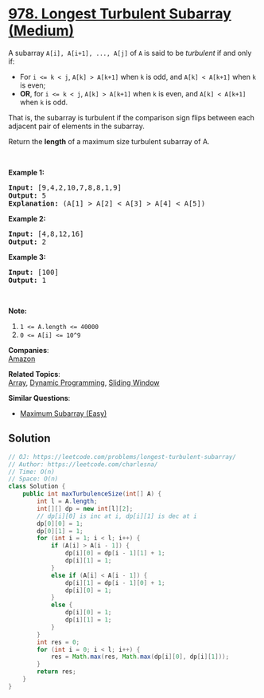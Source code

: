 # [978. Longest Turbulent Subarray (Medium)](https://leetcode.com/problems/longest-turbulent-subarray/)

<p>A subarray <code>A[i], A[i+1], ..., A[j]</code>&nbsp;of <code>A</code> is said to be <em>turbulent</em> if and only if:</p>

<ul>
	<li>For <code>i &lt;= k &lt; j</code>, <code>A[k] &gt; A[k+1]</code> when <code>k</code> is odd, and <code>A[k] &lt; A[k+1]</code> when <code>k</code> is even;</li>
	<li><strong>OR</strong>, for <code>i &lt;= k &lt; j</code>, <code>A[k] &gt; A[k+1]</code> when <code>k</code> is even, and <code>A[k] &lt; A[k+1]</code> when <code>k</code> is odd.</li>
</ul>

<p>That is, the subarray is turbulent if the comparison sign flips between each adjacent pair of elements in the subarray.</p>

<p>Return the <strong>length</strong> of a&nbsp;maximum size turbulent subarray of A.</p>

<p>&nbsp;</p>

<div>
<p><strong>Example 1:</strong></p>

<pre><strong>Input: </strong><span id="example-input-1-1">[9,4,2,10,7,8,8,1,9]</span>
<strong>Output: </strong><span id="example-output-1">5</span>
<strong>Explanation: </strong>(A[1] &gt; A[2] &lt; A[3] &gt; A[4] &lt; A[5])
</pre>

<div>
<p><strong>Example 2:</strong></p>

<pre><strong>Input: </strong><span id="example-input-2-1">[4,8,12,16]</span>
<strong>Output: </strong><span id="example-output-2">2</span>
</pre>

<div>
<p><strong>Example 3:</strong></p>

<pre><strong>Input: </strong><span id="example-input-3-1">[100]</span>
<strong>Output: </strong><span id="example-output-3">1</span>
</pre>
</div>
</div>
</div>

<p>&nbsp;</p>

<p><strong>Note:</strong></p>

<ol>
	<li><code>1 &lt;= A.length &lt;= 40000</code></li>
	<li><code>0 &lt;= A[i] &lt;= 10^9</code></li>
</ol>

**Companies**:  
[Amazon](https://leetcode.com/company/amazon)

**Related Topics**:  
[Array](https://leetcode.com/tag/array/), [Dynamic Programming](https://leetcode.com/tag/dynamic-programming/), [Sliding Window](https://leetcode.com/tag/sliding-window/)

**Similar Questions**:
* [Maximum Subarray (Easy)](https://leetcode.com/problems/maximum-subarray/)

## Solution 

```java
// OJ: https://leetcode.com/problems/longest-turbulent-subarray/
// Author: https://leetcode.com/charlesna/
// Time: O(n)
// Space: O(n)
class Solution {
    public int maxTurbulenceSize(int[] A) {
        int l = A.length;
        int[][] dp = new int[l][2];
        // dp[i][0] is inc at i, dp[i][1] is dec at i
        dp[0][0] = 1;
        dp[0][1] = 1;
        for (int i = 1; i < l; i++) {
            if (A[i] > A[i - 1]) {
                dp[i][0] = dp[i - 1][1] + 1;
                dp[i][1] = 1;
            }
            else if (A[i] < A[i - 1]) {
                dp[i][1] = dp[i - 1][0] + 1;
                dp[i][0] = 1;
            }
            else {
                dp[i][0] = 1;
                dp[i][1] = 1;
            }
        }
        int res = 0;
        for (int i = 0; i < l; i++) {
            res = Math.max(res, Math.max(dp[i][0], dp[i][1]));
        }
        return res;
    }
}
```